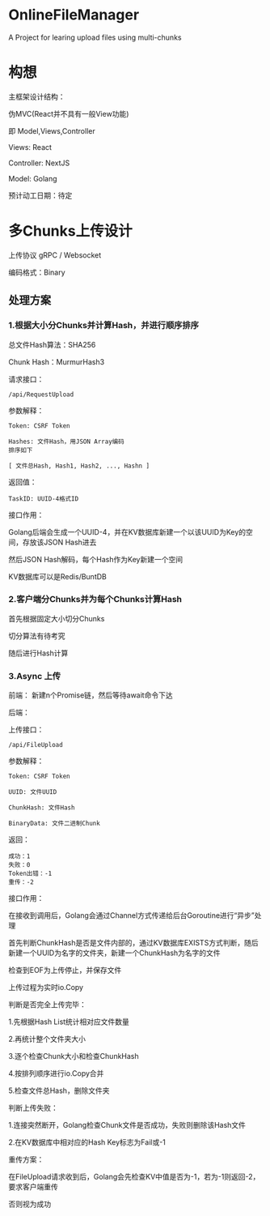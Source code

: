 # OnlineFileManager
A Project for learing upload files using multi-chunks 

# 构想

主框架设计结构： 

伪MVC(React并不具有一般View功能)

即 Model,Views,Controller

Views: React

Controller: NextJS

Model: Golang

预计动工日期：待定

# 多Chunks上传设计

上传协议 gRPC / Websocket

编码格式：Binary

## 处理方案

### 1.根据大小分Chunks并计算Hash，并进行顺序排序

总文件Hash算法：SHA256

Chunk Hash：MurmurHash3

请求接口：

```
/api/RequestUpload
```

参数解释：

```
Token: CSRF Token

Hashes: 文件Hash，用JSON Array编码
排序如下

[ 文件总Hash, Hash1, Hash2, ..., Hashn ]
```

返回值：

```
TaskID: UUID-4格式ID
```

接口作用：

Golang后端会生成一个UUID-4，并在KV数据库新建一个以该UUID为Key的空间，存放该JSON Hash进去

然后JSON Hash解码，每个Hash作为Key新建一个空间

KV数据库可以是Redis/BuntDB


### 2.客户端分Chunks并为每个Chunks计算Hash

首先根据固定大小切分Chunks

切分算法有待考究

随后进行Hash计算

### 3.Async 上传

前端：
新建n个Promise链，然后等待await命令下达

后端：

上传接口：

```
/api/FileUpload
```

参数解释：

```
Token: CSRF Token

UUID: 文件UUID

ChunkHash: 文件Hash

BinaryData: 文件二进制Chunk
```

返回：
```
成功：1
失败：0
Token出错：-1
重传：-2
```

接口作用：

在接收到调用后，Golang会通过Channel方式传递给后台Goroutine进行“异步”处理

首先判断ChunkHash是否是文件内部的，通过KV数据库EXISTS方式判断，随后新建一个UUID为名字的文件夹，新建一个ChunkHash为名字的文件

检查到EOF为上传停止，并保存文件

上传过程为实时io.Copy

判断是否完全上传完毕：

1.先根据Hash List统计相对应文件数量

2.再统计整个文件夹大小

3.逐个检查Chunk大小和检查ChunkHash

4.按排列顺序进行io.Copy合并

5.检查文件总Hash，删除文件夹



判断上传失败：

1.连接突然断开，Golang检查Chunk文件是否成功，失败则删除该Hash文件

2.在KV数据库中相对应的Hash Key标志为Fail或-1

重传方案：

在FileUpload请求收到后，Golang会先检查KV中值是否为-1，若为-1则返回-2，要求客户端重传

否则视为成功






